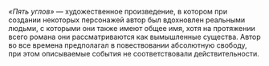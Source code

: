 *«Пять углов»* — художественное произведение, в котором при создании некоторых персонажей автор был вдохновлен реальными людьми, с которыми они также имеют общее имя, хотя на протяжении всего романа они рассматриваются как вымышленные существа. Автор во все времена предполагал в повествовании абсолютную свободу, при этом описываемые события не соответствовали действительности.
